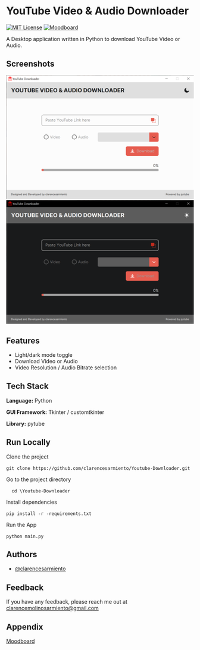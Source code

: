 
# YouTube Video & Audio Downloader
[![MIT License](https://img.shields.io/badge/License-MIT-green.svg)](https://github.com/clarencesarmiento/Youtube-Downloader/blob/638e7266043379c67f927dbfcdccc1972c17c990/LICENSE.md)
[![Moodboard](https://img.shields.io/badge/Behance-Moodboard-blue.svg)](https://www.behance.net/gallery/181696015/Video-Audio-YouTube-Downloader)

A Desktop application written in Python to download YouTube Video or Audio.


## Screenshots

![Light Mode](https://github.com/clarencesarmiento/Youtube-Downloader/blob/0db95eac105dc7f278c0513de81e0fac9d992692/Images/light-mode.png)
![Dark Mode](https://github.com/clarencesarmiento/Youtube-Downloader/blob/0db95eac105dc7f278c0513de81e0fac9d992692/Images/dark-mode.png)


## Features

- Light/dark mode toggle
- Download Video or Audio
- Video Resolution / Audio Bitrate selection


## Tech Stack

**Language:** Python

**GUI Framework:** Tkinter / customtkinter

**Library:** pytube

## Run Locally

Clone the project

```
git clone https://github.com/clarencesarmiento/Youtube-Downloader.git
```

Go to the project directory

```
  cd \Youtube-Downloader
```

Install dependencies

```
pip install -r -requirements.txt
```

Run the App

```
python main.py
```


## Authors

- [@clarencesarmiento](https://www.github.com/clarencesarmiento)


## Feedback

If you have any feedback, please reach me out at clarencemolinosarmiento@gmail.com


## Appendix

[Moodboard](https://www.behance.net/gallery/181696015/Video-Audio-YouTube-Downloader)


